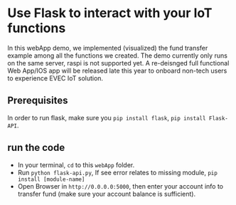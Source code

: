 # Use Flask to interact with your IoT functions
In this webApp demo, we implemented (visualized) the fund transfer example among all the functions we created. The demo currently only runs on the same server, raspi is not supported yet. A  re-deisnged full functional Web App/IOS app will be released late this year to onboard non-tech users to experience EVEC IoT solution.

## Prerequisites
In order to run flask, make sure you `pip install flask`, `pip install Flask-API`.

## run the code

* In your terminal, `cd` to this `webApp` folder.
* Run `python flask-api.py`, If see error relates to missing module, `pip install [module-name]`
* Open Browser in `http://0.0.0.0:5000`, then enter your account info to transfer fund (make sure your account balance is sufficient). 
